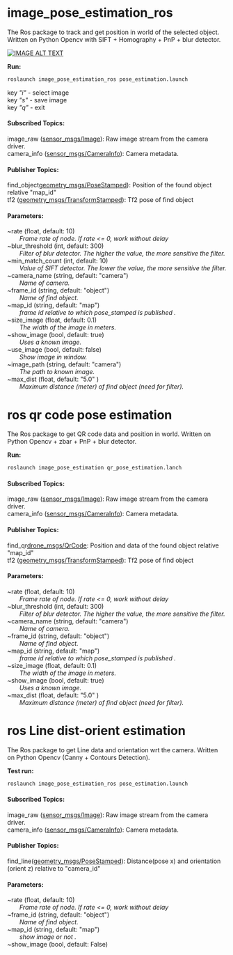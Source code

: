 # image_pose_estimation_ros

The Ros package to track and get position in world of the selected object.
Written on Python Opencv with SIFT + Homography + PnP + blur detector.

[![IMAGE ALT TEXT](http://img.youtube.com/vi/V6yGv8Z46hM/0.jpg)](https://youtu.be/V6yGv8Z46hM "ros image pose estimation")

**Run:**
```bash
roslaunch image_pose_estimation_ros pose_estimation.launch 
```
key *"i"* - select image<br/>
key *"s"* - save image<br/>
key *"q"* - exit<br/>

#### Subscribed Topics:

image_raw ([sensor_msgs/Image](http://docs.ros.org/api/sensor_msgs/html/msg/Image.html)): Raw image stream from the camera driver.<br/>
camera_info ([sensor_msgs/CameraInfo](http://docs.ros.org/api/sensor_msgs/html/msg/CameraInfo.html)): Camera metadata.<br/>

#### Publisher Topics:

find_object[geometry_msgs/PoseStamped](http://docs.ros.org/melodic/api/geometry_msgs/html/msg/PoseStamped.html)): Position of the found object relative "map_id"<br/>
tf2 ([geometry_msgs/TransformStamped](http://docs.ros.org/api/geometry_msgs/html/msg/TransformStamped.html)): Tf2 pose of find object<br/> 

#### Parameters:

~rate (float, default: 10)<br/>
&emsp;&emsp;*Frame rate of node. If rate <= 0, work without delay<br/>*
~blur_threshold (int, default: 300)<br/>
&emsp;&emsp;*Filter of blur detector. The higher the value, the more sensitive the filter.<br/>*
~min_match_count (int, default: 10)<br/>
&emsp;&emsp;*Value of SIFT detector. The lower the value, the more sensitive the filter.<br/>*
~camera_name (string, default: "camera")<br/>
&emsp;&emsp;*Name of camera.<br/>*
~frame_id (string, default: "object")<br/>
&emsp;&emsp;*Name of find object.<br/>*
~map_id (string, default: "map")<br/>
&emsp;&emsp;*frame id relative to which pose_stamped is published .<br/>*
~size_image (float, default: 0.1)<br/>
&emsp;&emsp;*The width of the image in meters.<br/>*
~show_image (bool, default: true)<br/>
&emsp;&emsp;*Uses a known image.<br/>*
~use_image (bool, default: false)<br/>
&emsp;&emsp;*Show image in window.<br/>*
~image_path (string, default: "camera")<br/>
&emsp;&emsp;*The path to known image.<br/>*
~max_dist (float, default: "5.0" )<br/>
&emsp;&emsp;*Maximum distance (meter) of find object (need for filter).<br/>*


# ros qr code pose estimation

The Ros package to get QR code data and position in world.
Written on Python Opencv + zbar + PnP + blur detector.

**Run:**
```bash
roslaunch image_pose_estimation qr_pose_estimation.lanch 
```

#### Subscribed Topics:

image_raw ([sensor_msgs/Image](http://docs.ros.org/api/sensor_msgs/html/msg/Image.html)): Raw image stream from the camera driver.<br/>
camera_info ([sensor_msgs/CameraInfo](http://docs.ros.org/api/sensor_msgs/html/msg/CameraInfo.html)): Camera metadata.<br/>

#### Publisher Topics:

find_qr[drone_msgs/QrCode](): Position and data of the found object relative "map_id"<br/>
tf2 ([geometry_msgs/TransformStamped](http://docs.ros.org/api/geometry_msgs/html/msg/TransformStamped.html)): Tf2 pose of find object<br/> 

#### Parameters:

~rate (float, default: 10)<br/>
&emsp;&emsp;*Frame rate of node. If rate <= 0, work without delay<br/>*
~blur_threshold (int, default: 300)<br/>
&emsp;&emsp;*Filter of blur detector. The higher the value, the more sensitive the filter.<br/>*
~camera_name (string, default: "camera")<br/>
&emsp;&emsp;*Name of camera.<br/>*
~frame_id (string, default: "object")<br/>
&emsp;&emsp;*Name of find object.<br/>*
~map_id (string, default: "map")<br/>
&emsp;&emsp;*frame id relative to which pose_stamped is published .<br/>*
~size_image (float, default: 0.1)<br/>
&emsp;&emsp;*The width of the image in meters.<br/>*
~show_image (bool, default: true)<br/>
&emsp;&emsp;*Uses a known image.<br/>*
~max_dist (float, default: "5.0" )<br/>
&emsp;&emsp;*Maximum distance (meter) of find object (need for filter).<br/>*

# ros Line dist-orient estimation

The Ros package to get Line data and orientation wrt the camera.
Written on Python Opencv (Canny + Contours Detection).

**Test run:**
```bash
roslaunch image_pose_estimation_ros pose_estimation.launch 
```

#### Subscribed Topics:

image_raw ([sensor_msgs/Image](http://docs.ros.org/api/sensor_msgs/html/msg/Image.html)): Raw image stream from the camera driver.<br/>
camera_info ([sensor_msgs/CameraInfo](http://docs.ros.org/api/sensor_msgs/html/msg/CameraInfo.html)): Camera metadata.<br/>

#### Publisher Topics:

find_line([geometry_msgs/PoseStamped]()): Distance(pose x) and orientation (orient z) relative to "camera_id"<br/>

#### Parameters:

~rate (float, default: 10)<br/>
&emsp;&emsp;*Frame rate of node. If rate <= 0, work without delay<br/>*
~frame_id (string, default: "object")<br/>
&emsp;&emsp;*Name of find object.<br/>*
~map_id (string, default: "map")<br/>
&emsp;&emsp;*show image or not .<br/>*
~show_image (bool, default: False)<br/>
